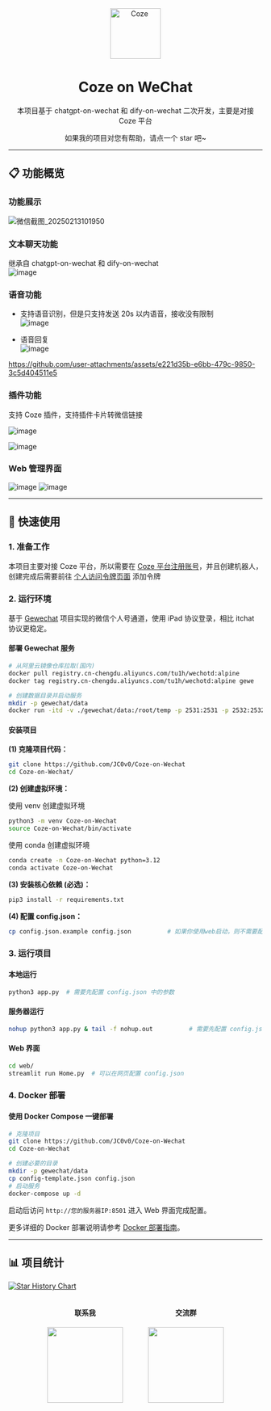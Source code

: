 <div align="center">
<img src="https://lf-coze-web-cdn.coze.cn/obj/coze-web-cn/obric/coze/favicon.1970.png" alt="Coze" width="100">
<h1>Coze on WeChat</h1>

本项目基于 chatgpt-on-wechat 和 dify-on-wechat 二次开发，主要是对接 Coze 平台

如果我的项目对您有帮助，请点一个 star 吧~
</div>

---

## 📋 功能概览

### 功能展示
![微信截图_20250213101950](https://github.com/user-attachments/assets/aadf95b7-0291-4ff3-9f3d-1905e02eb93d)

### 文本聊天功能
继承自 chatgpt-on-wechat 和 dify-on-wechat  
![image](https://github.com/user-attachments/assets/96551277-dde1-4ccd-8cc6-418643cd9f83)

### 语音功能
- 支持语音识别，但是只支持发送 20s 以内语音，接收没有限制  
![image](https://github.com/user-attachments/assets/e72329ed-dc35-47d4-bf18-8d4d672bec77)

- 语音回复  
![image](https://github.com/user-attachments/assets/93625656-e77f-43d4-9cfb-dcdc7bc4abc4)

https://github.com/user-attachments/assets/e221d35b-e6bb-479c-9850-3c5d404511e5

### 插件功能
支持 Coze 插件，支持插件卡片转微信链接

![image](https://github.com/user-attachments/assets/738fd3b9-6be4-407f-a60c-aa995268535b)

![image](https://github.com/user-attachments/assets/56934c06-64fd-43bf-8522-535edd5edfb0)

### Web 管理界面
![image](https://github.com/user-attachments/assets/71638577-4a26-4138-ae03-e21e4c5435eb)
![image](https://github.com/user-attachments/assets/225c699f-569b-40cf-865f-c98c5ab790c7)

---

## 🚀 快速使用

### 1. 准备工作
本项目主要对接 Coze 平台，所以需要在 [Coze 平台注册账号](https://www.coze.cn/)，并且创建机器人，创建完成后需要前往 [个人访问令牌页面](https://www.coze.cn/open/oauth/pats) 添加令牌

### 2. 运行环境
基于 [Gewechat](https://github.com/Devo919/Gewechat) 项目实现的微信个人号通道，使用 iPad 协议登录，相比 itchat 协议更稳定。

#### 部署 Gewechat 服务

```bash
# 从阿里云镜像仓库拉取(国内)
docker pull registry.cn-chengdu.aliyuncs.com/tu1h/wechotd:alpine
docker tag registry.cn-chengdu.aliyuncs.com/tu1h/wechotd:alpine gewe

# 创建数据目录并启动服务
mkdir -p gewechat/data  
docker run -itd -v ./gewechat/data:/root/temp -p 2531:2531 -p 2532:2532 --restart=always --name=gewe gewe
```

#### 安装项目
**(1) 克隆项目代码：**

```bash
git clone https://github.com/JC0v0/Coze-on-Wechat
cd Coze-on-Wechat/
```
**(2) 创建虚拟环境：**

使用 venv 创建虚拟环境
```bash
python3 -m venv Coze-on-Wechat
source Coze-on-Wechat/bin/activate
```
使用 conda 创建虚拟环境

```bash
conda create -n Coze-on-Wechat python=3.12
conda activate Coze-on-Wechat
```

**(3) 安装核心依赖 (必选)：**

```bash
pip3 install -r requirements.txt
```
**(4) 配置 config.json：**

```bash
cp config.json.example config.json          # 如果你使用web启动，则不需要配置
```

### 3. 运行项目

#### 本地运行
```bash
python3 app.py  # 需要先配置 config.json 中的参数
```

#### 服务器运行
```bash
nohup python3 app.py & tail -f nohup.out          # 需要先配置 config.json 中的参数
```

#### Web 界面
```bash
cd web/
streamlit run Home.py  # 可以在网页配置 config.json
```

### 4. Docker 部署

#### 使用 Docker Compose 一键部署

```bash
# 克隆项目
git clone https://github.com/JC0v0/Coze-on-Wechat
cd Coze-on-Wechat

# 创建必要的目录
mkdir -p gewechat/data
cp config-template.json config.json
# 启动服务
docker-compose up -d
```

启动后访问 `http://您的服务器IP:8501` 进入 Web 界面完成配置。



更多详细的 Docker 部署说明请参考 [Docker 部署指南](DOCKER_DEPLOY.md)。

---

## 📊 项目统计

[![Star History Chart](https://api.star-history.com/svg?repos=JC0v0/Coze-on-Wechat&type=Date)](https://star-history.com/#JC0v0/Coze-on-Wechat&Date)


<div align="center"> <div style="display: flex; justify-content: center; gap: 50px;"> <div> <h4>联系我</h4> <img src="https://github.com/user-attachments/assets/d61764ec-c975-4b34-96c3-96bef668d67a" width="150"> </div>
  
<div> <h4>交流群</h4> <img src="https://github.com/user-attachments/assets/32ade468-a053-45b9-bedc-5de85707d478" width="150"> </div> </div>

</div> 
